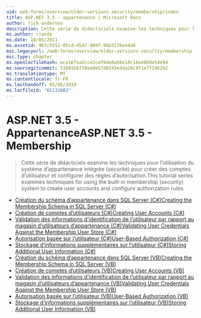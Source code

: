 ```yaml
---
uid: web-forms/overview/older-versions-security/membership/index
title: ASP.NET 3.5 - appartenance | Microsoft Docs
author: rick-anderson
description: Cette série de didacticiels examine les techniques pour l’utilisation du système d’appartenance intégrée (sécurité) pour créer des comptes d’utilisateur et configurer des règles d’autorisation.
ms.author: riande
ms.date: 10/05/2011
ms.assetid: 96fc5552-05cd-4547-909f-9bb3176e44d6
msc.legacyurl: /web-forms/overview/older-versions-security/membership
msc.type: chapter
ms.openlocfilehash: eca16fea2cce2cef84e0a66e18c1bee0b9e54e94
ms.sourcegitcommit: 51b01b6ff8edde57d8243e4da28c9f1e7f1962b2
ms.translationtype: MT
ms.contentlocale: fr-FR
ms.lasthandoff: 05/06/2019
ms.locfileid: "65133083"
---
```

# <a name="aspnet-35---membership"></a><span data-ttu-id="6b8a3-103">ASP.NET 3.5 - Appartenance</span><span class="sxs-lookup"><span data-stu-id="6b8a3-103">ASP.NET 3.5 - Membership</span></span>

> <span data-ttu-id="6b8a3-104">Cette série de didacticiels examine les techniques pour l’utilisation du système d’appartenance intégrée (sécurité) pour créer des comptes d’utilisateur et configurer des règles d’autorisation.</span><span class="sxs-lookup"><span data-stu-id="6b8a3-104">This tutorial series examines techniques for using the built-in membership (security) system to create user accounts and configure authorization rules.</span></span>

- [<span data-ttu-id="6b8a3-105">Création du schéma d’appartenance dans SQL Server (C#)</span><span class="sxs-lookup"><span data-stu-id="6b8a3-105">Creating the Membership Schema in SQL Server (C#)</span></span>](creating-the-membership-schema-in-sql-server-cs.md)
- [<span data-ttu-id="6b8a3-106">Création de comptes d’utilisateurs (C#)</span><span class="sxs-lookup"><span data-stu-id="6b8a3-106">Creating User Accounts (C#)</span></span>](creating-user-accounts-cs.md)
- [<span data-ttu-id="6b8a3-107">Validation des informations d’identification de l’utilisateur par rapport au magasin d’utilisateurs d’appartenance (C#)</span><span class="sxs-lookup"><span data-stu-id="6b8a3-107">Validating User Credentials Against the Membership User Store (C#)</span></span>](validating-user-credentials-against-the-membership-user-store-cs.md)
- [<span data-ttu-id="6b8a3-108">Autorisation basée sur l’utilisateur (C#)</span><span class="sxs-lookup"><span data-stu-id="6b8a3-108">User-Based Authorization (C#)</span></span>](user-based-authorization-cs.md)
- [<span data-ttu-id="6b8a3-109">Stockage d’informations supplémentaires sur l’utilisateur (C#)</span><span class="sxs-lookup"><span data-stu-id="6b8a3-109">Storing Additional User Information (C#)</span></span>](storing-additional-user-information-cs.md)
- [<span data-ttu-id="6b8a3-110">Création du schéma d’appartenance dans SQL Server (VB)</span><span class="sxs-lookup"><span data-stu-id="6b8a3-110">Creating the Membership Schema in SQL Server (VB)</span></span>](creating-the-membership-schema-in-sql-server-vb.md)
- [<span data-ttu-id="6b8a3-111">Création de comptes d’utilisateurs (VB)</span><span class="sxs-lookup"><span data-stu-id="6b8a3-111">Creating User Accounts (VB)</span></span>](creating-user-accounts-vb.md)
- [<span data-ttu-id="6b8a3-112">Validation des informations d’identification de l’utilisateur par rapport au magasin d’utilisateurs d’appartenance (VB)</span><span class="sxs-lookup"><span data-stu-id="6b8a3-112">Validating User Credentials Against the Membership User Store (VB)</span></span>](validating-user-credentials-against-the-membership-user-store-vb.md)
- [<span data-ttu-id="6b8a3-113">Autorisation basée sur l’utilisateur (VB)</span><span class="sxs-lookup"><span data-stu-id="6b8a3-113">User-Based Authorization (VB)</span></span>](user-based-authorization-vb.md)
- [<span data-ttu-id="6b8a3-114">Stockage d’informations supplémentaires sur l’utilisateur (VB)</span><span class="sxs-lookup"><span data-stu-id="6b8a3-114">Storing Additional User Information (VB)</span></span>](storing-additional-user-information-vb.md)
